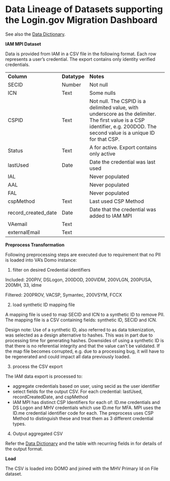 # Data Lineage of Datasets supporting the Login.gov Migration Dashboard 

See also the <a href="./data-dictionary.md">Data Dictionary</a>.

**IAM MPI Dataset**

Data is provided from IAM in a CSV file in the following format. Each row represents a user’s credential.  The export contains only identity verified credentials.


<table>
  <tr>
    <td><strong>Column</strong>
   </td>
   <td><strong>Datatype</strong>
   </td>
   <td><strong>Notes</strong>
   </td>
  </tr>
  <tr>
   <td>SECID
   </td>
   <td>Number
   </td>
   <td>Not null
   </td>
  </tr>
  <tr>
   <td>ICN
   </td>
   <td>Text
   </td>
   <td>Some nulls
   </td>
  </tr>
  <tr>
   <td>CSPID
   </td>
   <td>Text
   </td>
   <td>Not null.  The CSPID is a delimited value, with underscore as the delimiter.  The first value is a CSP identifier, e.g. 200DOD.  The second value is a unique ID for that CSP.
   </td>
  </tr>
  <tr>
   <td>Status
   </td>
   <td>Text
   </td>
   <td>A for active.  Export contains only active
   </td>
  </tr>
  <tr>
   <td>lastUsed
   </td>
   <td>Date
   </td>
   <td>Date the credential was last used
   </td>
  </tr>
  <tr>
   <td>IAL
   </td>
   <td>
   </td>
   <td>Never populated
   </td>
  </tr>
  <tr>
   <td>AAL
   </td>
   <td>
   </td>
   <td>Never populated
   </td>
  </tr>
  <tr>
   <td>FAL
   </td>
   <td>
   </td>
   <td>Never populated
   </td>
  </tr>
  <tr>
   <td>cspMethod
   </td>
   <td>Text
   </td>
   <td>Last used CSP Method
   </td>
  </tr>
  <tr>
   <td>record_created_date
   </td>
   <td>Date
   </td>
   <td>Date that the credential was added to IAM MPI
   </td>
  </tr>
  <tr>
   <td>VAemail
   </td>
   <td>Text
   </td>
   <td>
   </td>
  </tr>
  <tr>
   <td>externalEmail
   </td>
   <td>Text
   </td>
   <td>
   </td>
  </tr>
</table>


**Preprocess Transformation**

Following preprocessing steps are executed due to requirement that no PII is loaded into VA’s Domo instance:



1. filter on desired Credential identifiers

Included: 200PIV, DSLogon, 200DOD, 200VIDM, 200VLGN, 200PUSA, 200MH, 33, idme 

Filtered: 200PROV, VACSP, Symantec, 200VSYM, FCCX



2. load synthetic ID mapping file

A mapping file is used to map SECID and ICN to a synthetic ID to remove PII.  The mapping file is a CSV containing fields: synthetic ID, SECID and ICN.

Design note: Use of a synthetic ID, also referred to as data tokenization, was selected as a design alternative to hashes. This was in part due to processing time for generating hashes. Downsides of using a synthetic ID is that there is no referential integrity and that the value can’t be validated.  If the map file becomes corrupted, e.g. due to a processing bug, it will have to be regenerated and could impact all data previously loaded.



3. process the CSV export

The IAM data export is processed to:


- aggregate credentials based on user, using secid as the user identifier
- select fields for the output CSV.  For each credential: lastUsed, recordCreatedDate, and cspMethod
- IAM MPI has distinct CSP Identifiers for each of: ID.me credentials and DS Logon and MHV credentials which use ID.me for MFA. MPI uses the ID.me credential identifier code for each. The preprocess uses CSP Method to distinguish these and treat them as 3 different credential types.

4. Output aggregated CSV

Refer the <a href="./data-dictionary.md">Data Dictionary</a> and the table with recurring fields in for details of the output format.

**Load**

The CSV is loaded into DOMO and joined with the MHV Primary Id on File dataset. 
